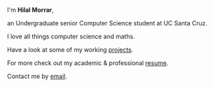 ---
---

I'm **Hilal Morrar**,

an Undergraduate senior Computer Science student at UC Santa Cruz.

I love all things computer science and maths.

Have a look at some of my working [projects].

For more check out my academic & professional [resume].

Contact me by [email].

[projects]: /projects
[resume]: https://demo.nurlan.co/hugo-vitae/
[email]: mailto:hamorrar@ucsc.edu
